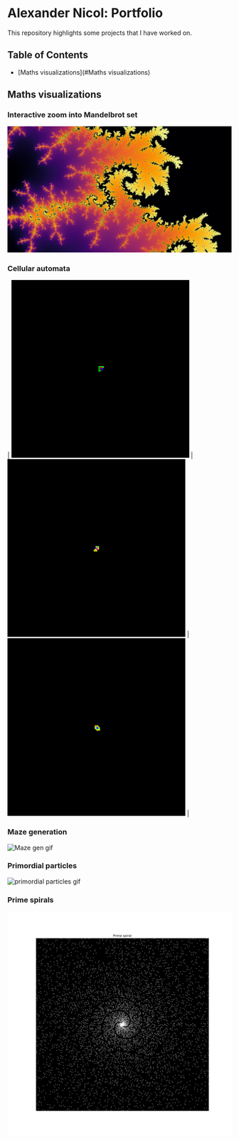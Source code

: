 # Alexander Nicol: Portfolio

This repository highlights some projects that I have worked on.

## Table of Contents
- [Maths visualizations](#Maths visualizations)

## Maths visualizations
### Interactive zoom into Mandelbrot set
![Mandelbrot set](Maths_visualizations/Mandelbrot_Interactive/005.png)
### Cellular automata
| ![Image 1](Maths_visualizations/Cellular_automata/GIF/Langtons%20Ant_1_ants_LLRR.gif) | ![Image 2](Maths_visualizations/Cellular_automata/GIF/Langtons%20Ant_1_ants_LRRRRRLLR.gif) | ![Image 3](Maths_visualizations/Cellular_automata/GIF/Langtons%20Ant_1_ants_RRLLLRLLLRRR.gif) |
### Maze generation
![Maze gen gif](Maths_visualizations/GIF/Maze_generation/mazegen.gif)
### Primordial particles
![primordial particles gif](Maths_visualizations/Primordial_particles/GIF/anim.gif)
### Prime spirals
![prime spiral](Maths_visualizations/Prime_spirals/prime_spiral.png)
